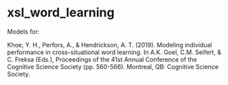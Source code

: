 # xsl_word_learning
Models for: 

Khoe, Y. H., Perfors, A., & Hendrickson, A. T. (2019). Modeling individual performance in cross-situational word learning.  In A.K. Goel, C.M. Seifert, & C. Freksa (Eds.), Proceedings of the 41st Annual Conference of the Cognitive Science Society (pp. 560-566). Montreal, QB: Cognitive Science Society.
